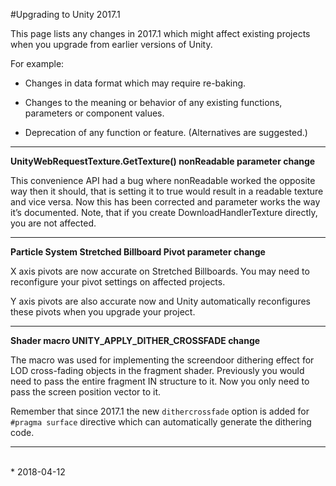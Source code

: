 #Upgrading to Unity 2017.1


This page lists any changes in 2017.1 which might affect existing projects when you upgrade from earlier versions of Unity.

For example:

* Changes in data format which may require re-baking.

* Changes to the meaning or behavior of any existing functions, parameters or component values.

* Deprecation of any function or feature. (Alternatives are suggested.)

* * *

**UnityWebRequestTexture.GetTexture() nonReadable parameter change**
 
This convenience API had a bug where nonReadable worked the opposite way then it should, that is setting it to true would result in a readable texture and vice versa. Now this has been corrected and parameter works the way it’s documented. Note, that if you create DownloadHandlerTexture directly, you are not affected.
 
***

 
**Particle System Stretched Billboard Pivot parameter change**
 
X axis pivots are now accurate on Stretched Billboards. You may need to reconfigure your pivot settings on affected projects.
 
Y axis pivots are also accurate now and Unity automatically reconfigures these pivots when you upgrade your project.
 

***


**Shader macro UNITY_APPLY_DITHER_CROSSFADE change**

The macro was used for implementing the screendoor dithering effect for LOD cross-fading objects in the fragment shader. Previously you would need to pass the entire fragment IN structure to it. Now you only need to pass the screen position vector to it.

Remember that since 2017.1 the new `dithercrossfade` option is added for `#pragma surface` directive which can automatically generate the dithering code.


***


<br/>
* <span class="page-edit"> 2018-04-12 <!-- include IncludeTextAmendPageNoEdit --></span>